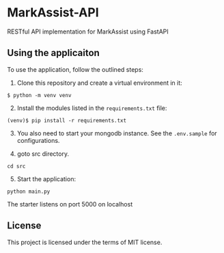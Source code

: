 # MarkAssist-API
RESTful API implementation for MarkAssist using FastAPI

## Using the applicaiton

To use the application, follow the outlined steps:

1. Clone this repository and create a virtual environment in it:

```console
$ python -m venv venv
```

2. Install the modules listed in the `requirements.txt` file:

```console
(venv)$ pip install -r requirements.txt
```

3. You also need to start your mongodb instance. See the `.env.sample` for configurations.

4. goto src directory.

```console
cd src
```

5. Start the application:

```console
python main.py
```

The starter listens on port 5000 on localhost

## License

This project is licensed under the terms of MIT license.
